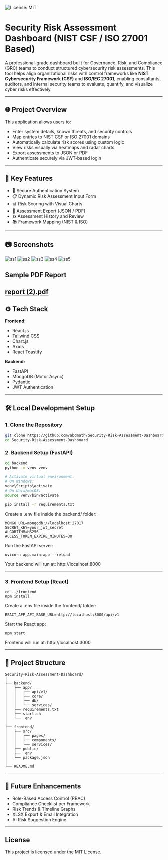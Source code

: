 ![License: MIT](https://img.shields.io/badge/License-MIT-yellow.svg)

# Security Risk Assessment Dashboard (NIST CSF / ISO 27001 Based)

A professional-grade dashboard built for Governance, Risk, and Compliance (GRC) teams to conduct structured cybersecurity risk assessments. This tool helps align organizational risks with control frameworks like **NIST Cybersecurity Framework (CSF)** and **ISO/IEC 27001**, enabling consultants, auditors, and internal security teams to evaluate, quantify, and visualize cyber risks effectively.

---

## 🌐 Project Overview

This application allows users to:

- Enter system details, known threats, and security controls  
- Map entries to NIST CSF or ISO 27001 domains  
- Automatically calculate risk scores using custom logic  
- View risks visually via heatmaps and radar charts  
- Export assessments to JSON or PDF  
- Authenticate securely via JWT-based login  

---

## 🧩 Key Features

- 🔐 Secure Authentication System  
- 📋 Dynamic Risk Assessment Input Form  
- 📊 Risk Scoring with Visual Charts  
- 📂 Assessment Export (JSON / PDF)  
- ♻️ Assessment History and Review  
- 📚 Framework Mapping (NIST & ISO)

---
## 📷 Screenshots
![ss1](https://github.com/user-attachments/assets/023ea255-9ba5-434c-9175-8b8630cb0a23)
![ss2](https://github.com/user-attachments/assets/b57154d6-a905-49cb-90b6-d9fb41e2964d)
![ss3](https://github.com/user-attachments/assets/ba147c28-a939-4fd0-9b3d-63f393d829f6)
![ss4](https://github.com/user-attachments/assets/19544390-4d31-4fa3-a559-977d4b317450)
![ss5](https://github.com/user-attachments/assets/6d7471c4-fd8c-433a-997a-45e14b7faea7)

## Sample PDF Report
[report (2).pdf](https://github.com/user-attachments/files/20963098/report.2.pdf)
---
## ⚙️ Tech Stack

**Frontend:**

- React.js  
- Tailwind CSS  
- Chart.js  
- Axios  
- React Toastify  

**Backend:**

- FastAPI  
- MongoDB (Motor Async)  
- Pydantic  
- JWT Authentication  

---

## 🛠️ Local Development Setup

### 1. Clone the Repository

```bash
git clone https://github.com/abdmath/Security-Risk-Assessment-Dashboard.git
cd Security-Risk-Assessment-Dashboard
```

### 2. Backend Setup (FastAPI)

```bash
cd backend
python -m venv venv

# Activate virtual environment:
# On Windows:
venv\Scripts\activate
# On Unix/macOS:
source venv/bin/activate

pip install -r requirements.txt
```

Create a .env file inside the backend/ folder:

```
MONGO_URL=mongodb://localhost:27017
SECRET_KEY=your_jwt_secret
ALGORITHM=HS256
ACCESS_TOKEN_EXPIRE_MINUTES=30
```

Run the FastAPI server:

```
uvicorn app.main:app --reload
```

Your backend will run at: http://localhost:8000

---
### 3. Frontend Setup (React)

```
cd ../frontend
npm install
```
Create a .env file inside the frontend/ folder:
```
REACT_APP_API_BASE_URL=http://localhost:8000/api/v1
```
Start the React app:
```
npm start
```
Frontend will run at: http://localhost:3000

---

## 📁 Project Structure

```
Security-Risk-Assessment-Dashboard/
│
├── backend/
│   ├── app/
│   │   ├── api/v1/
│   │   ├── core/
│   │   ├── db/
│   │   └── services/
│   ├── requirements.txt
│   ├── start.sh
│   └── .env
│
├── frontend/
│   ├── src/
│   │   ├── pages/
│   │   ├── components/
│   │   └── services/
│   ├── public/
│   ├── .env
│   └── package.json
│
└── README.md
```
---

## 🔮 Future Enhancements

- Role-Based Access Control (RBAC)
- Compliance Checklist per Framework
- Risk Trends & Timeline Graphs
- XLSX Export & Email Integration
- AI Risk Suggestion Engine

---

## License
This project is licensed under the MIT License.
